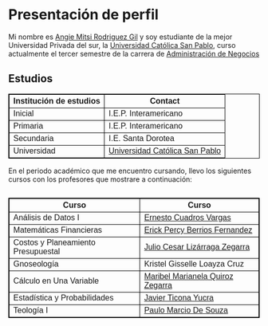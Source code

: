 <!DOCTYPE html>
<html>
<head>
<title>Angie Mitsi Rodriguez Gil</title>
<meta name="keywords" content="https://www.linkedin.com/in/angie-rodriguez-gil-273426280/, estudiante de administración de negocios, CCOMP2-1, tercer semestre "> 
</head>
<body>

<h1>Presentación de perfil</h1>
<p>Mi nombre es <a href="https://www.linkedin.com/in/angie-rodriguez-gil-273426280/">Angie Mitsi Rodriguez Gil</a> y soy estudiante de la mejor Universidad Privada del sur, la <a href="https://ucsp.edu.pe/">Universidad Católica San Pablo</a>, curso actualmente el tercer semestre de la carrera de <a href="https://ucsp.edu.pe/carreras/administracion-negocios/">Administración de Negocios</a></p>


</body>

<head>
<style>
table {
  font-family: arial, sans-serif;
  border-collapse: collapse;
  width: 100%;
}

td, th {
  border: 1px solid #dddddd;
  text-align: left;
  padding: 8px;
}

tr:nth-child(even) {
  background-color: #dddddd;
}
</style>
</head>
<body>

<h2>Estudios</h2>

<table>
  <tr>
<th>Institución de estudios</th>
    <th>Contact</th>
  </tr>
  <tr>
    <td>Inicial</td>
    <td>I.E.P. Interamericano </td>
  </tr>
  <tr>
    <td>Primaria</td>
    <td>I.E.P. Interamericano </td>
  </tr>
  <tr>
    <td>Secundaria</td>
<td>I.E. Santa Dorotea</td>
  </tr>
  <tr>
    <td>Universidad</td>
    <td><a href="https://ucsp.edu.pe/">Universidad Católica San Pablo</a></td>
</table>

<p>En el periodo académico que me encuentro cursando, llevo los siguientes cursos con los profesores que mostrare a continuación:</p>

<style>
table, th, td {
  border:1px solid black;
}
</style>
<body>

<h2>

<table style="width:100%">
  <tr>
    <th>Curso</th>
    <th>Curso</th>
  </tr>
  <tr>
  	<td>Análisis de Datos I</td>
    <td><a href="https://www.linkedin.com/in/ecuadrosv/">Ernesto Cuadros Vargas</a></td>
  </tr>
  <tr>
  	<td>Matemáticas Financieras</td>
    <td><a href="https://pe.linkedin.com/in/erick-percy-berrios-fernandez-540911104">Erick Percy Berrios Fernandez</a>
    <tr>
    <td>Costos y Planeamiento Presupuestal </td>
    <td><a href="https://pe.linkedin.com/in/julio-c%C3%A9sar-liz%C3%A1rraga-zegarra-01524289">Julio Cesar Lizárraga Zegarra</a></td>
  </tr>
  <tr>
    <td>Gnoseología </td>
    <td>Kristel Gisselle Loayza Cruz</td>
  </tr>
  <tr>
  	<td>Cálculo en Una Variable</td>
    <td><a href="https://www.linkedin.com/in/maribel-marianela-8453a61a7/">Maribel Marianela Quiroz Zegarra</a></td>
  <tr>
  	<td>Estadística y Probabilidades </td>
    <td><a href="https://pe.linkedin.com/in/javier-ticona-yucra-24a083195/en-us?trk=people-guest_people_search-card">Javier Ticona Yucra</a></td>
  <tr>
  	<td>Teología I</td>
    <td><a href="https://sodalicio.org/categoria/vlogs/p-marcio-paulo/">Paulo Marcio De Souza</a></td>
</table>

</body>
</html>
